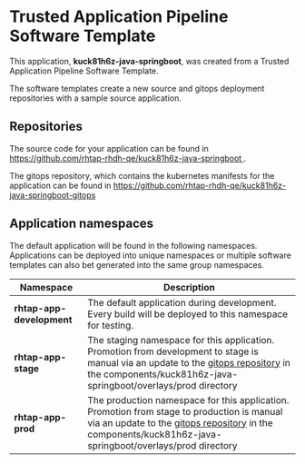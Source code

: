 # Trusted Application Pipeline Software Template

This application, **kuck81h6z-java-springboot**, was created from a Trusted Application Pipeline Software Template.

The software templates create a new source and gitops deployment repositories with a sample source application. 

## Repositories

The source code for your application can be found in [https://github.com/rhtap-rhdh-qe/kuck81h6z-java-springboot ](https://github.com/rhtap-rhdh-qe/kuck81h6z-java-springboot ).
 
The gitops repository, which contains the kubernetes manifests for the application can be found in 
[https://github.com/rhtap-rhdh-qe/kuck81h6z-java-springboot-gitops ](https://github.com/rhtap-rhdh-qe/kuck81h6z-java-springboot-gitops ) 

## Application namespaces 

The default application will be found in the following namespaces. Applications can be deployed into unique namespaces or multiple software templates can also bet generated into the same group namespaces.  

|  Namespace   |  Description   |  
| -------- | -------- |   
| **rhtap-app-development** | The default application during development. Every build will be deployed to this namespace for testing. | 
| **rhtap-app-stage** | The staging namespace for this application. Promotion from development to stage is manual via an update to the [gitops repository](https://github.com/rhtap-rhdh-qe/kuck81h6z-java-springboot-gitops ) in the components/kuck81h6z-java-springboot/overlays/prod directory |  
| **rhtap-app-prod** | The production namespace for this application. Promotion from stage to production is manual via an update to the [gitops repository](https://github.com/rhtap-rhdh-qe/kuck81h6z-java-springboot-gitops ) in the components/kuck81h6z-java-springboot/overlays/prod directory | 